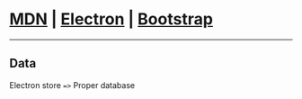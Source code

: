 # [MDN](https://developer.mozilla.org/) | [Electron](https://www.electronjs.org/docs/latest) | [Bootstrap](https://getbootstrap.com/docs/)
-- -
## Data
Electron store `=>` Proper database